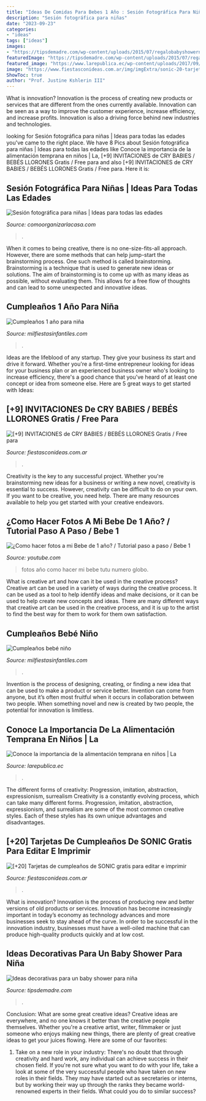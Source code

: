 ```yaml
---
title: "Ideas De Comidas Para Bebes 1 Año : Sesión Fotográfica Para Niñas"
description: "Sesión fotográfica para niñas"
date: "2023-09-23"
categories:
- "ideas"
tags: ["ideas"]
images:
- "https://tipsdemadre.com/wp-content/uploads/2015/07/regalobabyshowernina.jpg"
featuredImage: "https://tipsdemadre.com/wp-content/uploads/2015/07/regalobabyshowernina.jpg"
featured_image: "https://www.larepublica.ec/wp-content/uploads/2017/09/comida.jpg"
image: "https://www.fiestasconideas.com.ar/img/imgExtra/sonic-20-tarjeta-cumpleanios-imprimir.jpg"
ShowToc: true
author: "Prof. Justine Kshlerin III"
---
```



What is innovation?
Innovation is the process of creating new products or services that are different from the ones currently available. Innovation can be seen as a way to improve the customer experience, increase efficiency, and increase profits. Innovation is also a driving force behind new industries and technologies.

	

		
looking for Sesión fotográfica para niñas | Ideas para todas las edades you've came to the right place. We have 8 Pics about Sesión fotográfica para niñas | Ideas para todas las edades like Conoce la importancia de la alimentación temprana en niños | La, [+9] INVITACIONES de CRY BABIES / BEBÉS LLORONES Gratis / Free para and also [+9] INVITACIONES de CRY BABIES / BEBÉS LLORONES Gratis / Free para. Here it is:
		
    
## Sesión Fotográfica Para Niñas | Ideas Para Todas Las Edades

<img loading=lazy src="https://comoorganizarlacasa.com/wp-content/uploads/2018/06/sesion-fotografica-para-nina-recien-nacida.jpg" onerror="this.onerror=null;this.src='https://tse4.mm.bing.net/th?id=OIP.G08toFJAQX_O-zzmlnJx2gHaLH&amp;pid=15.1';" alt="Sesión fotográfica para niñas | Ideas para todas las edades">

_Source: comoorganizarlacasa.com_

>. 

	

When it comes to being creative, there is no one-size-fits-all approach. However, there are some methods that can help jump-start the brainstorming process. One such method is called brainstorming. Brainstorming is a technique that is used to generate new ideas or solutions. The aim of brainstorming is to come up with as many ideas as possible, without evaluating them. This allows for a free flow of thoughts and can lead to some unexpected and innovative ideas.

    
## Cumpleaños 1 Año Para Niña

<img loading=lazy src="https://www.milfiestasinfantiles.com/wp-content/uploads/2012/03/cumpleanos-1-ano-nina-gominolas.jpg" onerror="this.onerror=null;this.src='https://tse3.mm.bing.net/th?id=OIP.8BUnhBafHfRJSzg4JN02MwAAAA&amp;pid=15.1';" alt="Cumpleaños 1 año para niña">

_Source: milfiestasinfantiles.com_

>. 

	

Ideas are the lifeblood of any startup. They give your business its start and drive it forward. Whether you're a first-time entrepreneur looking for ideas for your business plan or an experienced business owner who's looking to increase efficiency, there's a good chance that you've heard of at least one concept or idea from someone else. Here are 5 great ways to get started with Ideas:

    
## [+9] INVITACIONES De CRY BABIES / BEBÉS LLORONES Gratis / Free Para

<img loading=lazy src="https://www.fiestasconideas.com.ar/img/imgExtra/cry-babies-bebes-llorones-8-tarjeta-cumpleanios-imprimir.jpg" onerror="this.onerror=null;this.src='https://tse3.mm.bing.net/th?id=OIP.uAeLgB6IgE72MhwQHgCvtgAAAA&amp;pid=15.1';" alt="[+9] INVITACIONES de CRY BABIES / BEBÉS LLORONES Gratis / Free para">

_Source: fiestasconideas.com.ar_

>. 

	

Creativity is the key to any successful project. Whether you're brainstorming new ideas for a business or writing a new novel, creativity is essential to success. However, creativity can be difficult to do on your own. If you want to be creative, you need help. There are many resources available to help you get started with your creative endeavors.

    
## ¿Como Hacer Fotos A Mi Bebe De 1 Año? / Tutorial Paso A Paso / Bebe 1

<img loading=lazy src="https://i.ytimg.com/vi/9vV1bASXHo4/maxresdefault.jpg" onerror="this.onerror=null;this.src='https://tse2.mm.bing.net/th?id=OIP.t39lnX1cXnzr1S8Ooc1OsAHaEK&amp;pid=15.1';" alt="¿Como hacer fotos a mi Bebe de 1 año? / Tutorial paso a paso / Bebe 1">

_Source: youtube.com_

>fotos año como hacer mi bebe tutu numero globo. 

	

What is creative art and how can it be used in the creative process?
Creative art can be used in a variety of ways during the creative process. It can be used as a tool to help identify ideas and make decisions, or it can be used to help create new concepts and ideas. There are many different ways that creative art can be used in the creative process, and it is up to the artist to find the best way for them to work for them own satisfaction.

    
## Cumpleaños Bebé Niño

<img loading=lazy src="https://mm.milfiestasinfantiles.com/uploads/2012/04/cumple-bebe-nino-mesa-dulces.jpg" onerror="this.onerror=null;this.src='https://tse1.mm.bing.net/th?id=OIP.yV3dNMv1jnGRQiesk2Y5kwAAAA&amp;pid=15.1';" alt="Cumpleaños bebé niño">

_Source: milfiestasinfantiles.com_

>. 

	

Invention is the process of designing, creating, or finding a new idea that can be used to make a product or service better. Invention can come from anyone, but it’s often most fruitful when it occurs in collaboration between two people. When something novel and new is created by two people, the potential for innovation is limitless.

    
## Conoce La Importancia De La Alimentación Temprana En Niños | La

<img loading=lazy src="https://www.larepublica.ec/wp-content/uploads/2017/09/comida.jpg" onerror="this.onerror=null;this.src='https://tse4.mm.bing.net/th?id=OIP.Rn6lu9zWXLnVOxS6-VkjbwHaFj&amp;pid=15.1';" alt="Conoce la importancia de la alimentación temprana en niños | La">

_Source: larepublica.ec_

>. 

	

The different forms of creativity: Progression, imitation, abstraction, expressionism, surrealism
Creativity is a constantly evolving process, which can take many different forms. Progression, imitation, abstraction, expressionism, and surrealism are some of the most common creative styles. Each of these styles has its own unique advantages and disadvantages.

    
## [+20] Tarjetas De Cumpleaños De SONIC Gratis Para Editar E Imprimir

<img loading=lazy src="https://www.fiestasconideas.com.ar/img/imgExtra/sonic-20-tarjeta-cumpleanios-imprimir.jpg" onerror="this.onerror=null;this.src='https://tse1.mm.bing.net/th?id=OIP.UH0g-L_21q83acXrxfQ4HwAAAA&amp;pid=15.1';" alt="[+20] Tarjetas de cumpleaños de SONIC gratis para editar e imprimir">

_Source: fiestasconideas.com.ar_

>. 

	

What is innovation?
Innovation is the process of producing new and better versions of old products or services. Innovation has become increasingly important in today’s economy as technology advances and more businesses seek to stay ahead of the curve. In order to be successful in the innovation industry, businesses must have a well-oiled machine that can produce high-quality products quickly and at low cost.

    
## Ideas Decorativas Para Un Baby Shower Para Niña

<img loading=lazy src="https://tipsdemadre.com/wp-content/uploads/2015/07/regalobabyshowernina.jpg" onerror="this.onerror=null;this.src='https://tse4.mm.bing.net/th?id=OIP.9eAKuuvhwcGYaJupbvwxtwHaLG&amp;pid=15.1';" alt="Ideas decorativas para un baby shower para niña">

_Source: tipsdemadre.com_

>. 

	

Conclusion: What are some great creative ideas?
Creative ideas are everywhere, and no one knows it better than the creative people themselves. Whether you're a creative artist, writer, filmmaker or just someone who enjoys making new things, there are plenty of great creative ideas to get your juices flowing. Here are some of our favorites: 
1. Take on a new role in your industry: There's no doubt that through creativity and hard work, any individual can achieve success in their chosen field. If you're not sure what you want to do with your life, take a look at some of the very successful people who have taken on new roles in their fields. They may have started out as secretaries or interns, but by working their way up through the ranks they became world-renowned experts in their fields. What could you do to similar success? 


